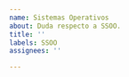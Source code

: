 ```yaml
---
name: Sistemas Operativos
about: Duda respecto a SSOO.
title: ''
labels: SSOO
assignees: ''

---
```



